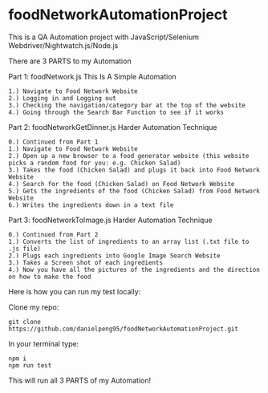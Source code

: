 # foodNetworkAutomationProject

This is a QA Automation project with JavaScript/Selenium Webdriver/Nightwatch.js/Node.js

There are 3 PARTS to my Automation

Part 1: foodNetwork.js
This Is A Simple Automation

    1.) Navigate to Food Network Website
    2.) Logging in and Logging out
    3.) Checking the navigation/category bar at the top of the website
    4.) Going through the Search Bar Function to see if it works
    
Part 2: foodNetworkGetDinner.js
Harder Automation Technique

    0.) Continued from Part 1
    1.) Navigate to Food Network Website
    2.) Open up a new browser to a food generator website (this website picks a random food for you: e.g. Chicken Salad)
    3.) Takes the food (Chicken Salad) and plugs it back into Food Network Website
    4.) Search for the food (Chicken Salad) on Food Network Website
    5.) Gets the ingredients of the food (Chicken Salad) from Food Network Website
    6.) Writes the ingredients down in a text file
    
Part 3: foodNetworkToImage.js
Harder Automation Technique

    0.) Continued from Part 2
    1.) Converts the list of ingredients to an array list (.txt file to .js file)
    2.) Plugs each ingredients into Google Image Search Website
    3.) Takes a Screen shot of each ingredients
    4.) Now you have all the pictures of the ingredients and the direction on how to make the food
    
    
    

Here is how you can run my test locally:

Clone my repo:

    git clone https://github.com/danielpeng95/foodNetworkAutomationProject.git
    
In your terminal type:

    npm i
    npm run test
    
This will run all 3 PARTS of my Automation!
